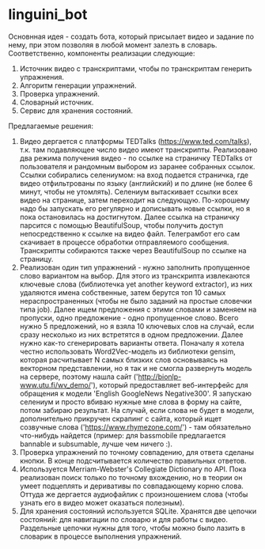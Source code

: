 # linguini_bot
Основнная идея - создать бота, который присылает видео и задание по нему, при этом позволяя в любой момент залезть в словарь. 
Соответственно, компоненты реализации следующие:
1. Источник видео с транскриптами, чтобы по транскриптам генерить упражнения. 
2. Алгоритм генерации упражнений.
3. Проверка упражнений.
4. Словарный источник.
5. Сервис для хранения состояний.

Предлагаемые решения:
1. Видео дергается с платформы TEDTalks (https://www.ted.com/talks), т.к. там подавляющее число видео имеют транскрипты. 
Реализовано два режима получения видео - по ссылке на страничку TEDTalks от пользователя и рандомным выбором из заранее собранных ссылок.
Ссылки собирались селениумом: на вход подается страничка, где видео отфильтрованы  по языку (английский) и по длине (не более 6 минут, чтобы не утомлять). Селениум вытаскивает ссылки всех видео на странице, затем переходит на следующую. По-хорошему надо бы запускать его регулярно и дописывать новые ссылки, но я пока остановилась на достигнутом. 
Далее ссылка на страничку парсится с помощью BeautifulSoup, чтобы получить доступ непосредственно к ссылке на видео файл. 
Телеграмбот его сам скачивает в процессе обработки отправляемого сообщения. 
Транскрипты собираются также через BeautifulSoup по ссылке на страницу.
2. Реализован один тип упражнений - нужно заполнить пропущенное слово вариантом на выбор. 
Для этого из транскрипта извлекаются ключевые слова (библиотечка yet another keyword extractor), из них удаляются имена собственные, затем берутся топ 10 самых нераспространенных (чтобы не было заданий на простые словечки типа job). Далее ищем предложения с этими словами и заменяем на пропуски, одно предложение - одно пропущенное слово. Всего нужно 5 предложений, но я взяла 10 ключевых слов на случай, если сразу несколько из них встретятся в одном предложении. 
Далее нужно как-то сгенерировать варианты ответа. Поначалу я хотела честно использовать Word2Vec-модель из библиотеки gensim, которая расчитывает N самых близких слов основываясь на векторном представлении, но я так и не смогла развернуть модель на сервере, поэтому нашла сайт ('http://bionlp-www.utu.fi/wv_demo/'), который предоставляет веб-интерфейс для обращения к модели 'English GoogleNews Negative300'. Я запускаю селениум и просто вбиваю нужные мне слова в форму на сайте, потом забираю результат. На случай, если слова не будет в модели, дополнительно прикручен скрапинг с сайта, который ищет созвучные слова ('https://www.rhymezone.com/') - там обязательно что-нибудь найдется (пример: для bassmobile предлагается bannable и subsumable, лучше чем ничего :). 
3. Проверка упражнений по точному совпадению, для ответа сделаны кнопки. В конце подсчитывается количество правильных ответов.  
4. Используется Merriam-Webster's Collegiate Dictionary по API. Пока реализован поиск только по точному вхождению, но в теории он умеет подцеплять и деривативы по совпадающему корню слова. Оттуда же дергается аудиофайлик с произношением слова (чтобы узнать его в видео может оказаться полезным).
5. Для хранения состояний используется SQLite. Хранятся две цепочки состояний: для навигации по словарю и для работы с видео. Раздельные цепочки нужны для того, чтобы можно было лазить в словарик в процессе выполнения упражнений.
